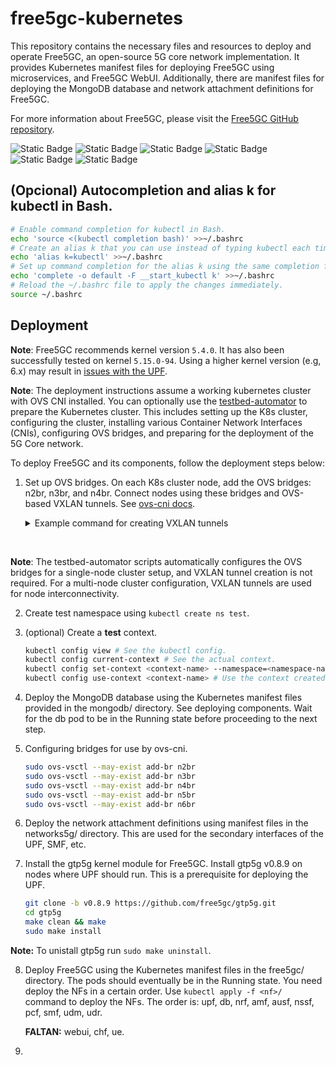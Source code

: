 # free5gc-kubernetes

This repository contains the necessary files and resources to deploy and operate Free5GC, an open-source 5G core network implementation. It provides Kubernetes manifest files for deploying Free5GC using microservices, and Free5GC WebUI. Additionally, there are manifest files for deploying the MongoDB database and network attachment definitions for Free5GC.

For more information about Free5GC, please visit the [Free5GC GitHub repository](https://github.com/free5gc/free5gc).

![Static Badge](https://img.shields.io/badge/stable-v1.0.0-green)
![Static Badge](https://img.shields.io/badge/free5gc-v3.4.1-green)
![Static Badge](https://img.shields.io/badge/ueransim-v3.4.1-green)
![Static Badge](https://img.shields.io/badge/k8s-v1.28.10-green)
![Static Badge](https://img.shields.io/badge/ubuntu-v20.04_LTS-green) 
![Static Badge](https://img.shields.io/badge/kernel-v5.4.0-green) 

## (Opcional) Autocompletion and alias k for kubectl in Bash.

```sh
# Enable command completion for kubectl in Bash.
echo 'source <(kubectl completion bash)' >>~/.bashrc
# Create an alias k that you can use instead of typing kubectl each time.
echo 'alias k=kubectl' >>~/.bashrc
# Set up command completion for the alias k using the same completion function as kubectl.
echo 'complete -o default -F __start_kubectl k' >>~/.bashrc
# Reload the ~/.bashrc file to apply the changes immediately.
source ~/.bashrc
```

## Deployment

**Note**: Free5GC recommends kernel version `5.4.0`. It has also been successfully tested on kernel `5.15.0-94`. Using a higher kernel version (e.g, 6.x) may result in [issues with the UPF](https://forum.free5gc.org/t/upf-est-createfar-error-invalid-argument/2111). 

**Note**: The deployment instructions assume a working kubernetes cluster with OVS CNI installed. You can optionally use the [testbed-automator](https://github.com/niloysh/testbed-automator) to prepare the Kubernetes cluster. This includes setting up the K8s cluster, configuring the cluster, installing various Container Network Interfaces (CNIs), configuring OVS bridges, and preparing for the deployment of the 5G Core network.

To deploy Free5GC and its components, follow the deployment steps below:

1. Set up OVS bridges. On each K8s cluster node, add the OVS bridges: n2br, n3br, and n4br. Connect nodes using these bridges and OVS-based VXLAN tunnels. See [ovs-cni docs](https://github.com/k8snetworkplumbingwg/ovs-cni/blob/main/docs/demo.md#connect-bridges-using-vxlan).

    <details>
    <summary>Example command for creating VXLAN tunnels</summary>

    ```bash
    sudo ovs-vsctl add-port n2br vxlan_nuc1_n2 -- set Interface vxlan_nuc1_n2 type=vxlan options:remote_ip=<remote_ip> options:key=1002
    ```
    </details>  

<br>

**Note**: The testbed-automator scripts automatically configures the OVS bridges for a single-node cluster setup, and VXLAN tunnel creation is not required. For a multi-node cluster configuration, VXLAN tunnels are used for node interconnectivity.

2. Create test namespace using `kubectl create ns test`.

3. (optional) Create a **test** context.

    ```sh
    kubectl config view # See the kubectl config.
    kubectl config current-context # See the actual context.
    kubectl config set-context <context-name> --namespace=<namespace-name> --cluster=<cluster-name> --user=<user-name>  # Create a new context.
    kubectl config use-context <context-name> # Use the context created.
    ```

4. Deploy the MongoDB database using the Kubernetes manifest files provided in the mongodb/ directory. See deploying components. Wait for the db pod to be in the Running state before proceeding to the next step.

5. Configuring bridges for use by ovs-cni.

    ```sh
    sudo ovs-vsctl --may-exist add-br n2br
    sudo ovs-vsctl --may-exist add-br n3br
    sudo ovs-vsctl --may-exist add-br n4br
    sudo ovs-vsctl --may-exist add-br n5br
    sudo ovs-vsctl --may-exist add-br n6br
    ```

6. Deploy the network attachment definitions using manifest files in the networks5g/ directory. This are used for the secondary interfaces of the UPF, SMF, etc.

7. Install the gtp5g kernel module for Free5GC. Install gtp5g v0.8.9 on nodes where UPF should run. This is a prerequisite for deploying the UPF.

    ```sh
    git clone -b v0.8.9 https://github.com/free5gc/gtp5g.git
    cd gtp5g
    make clean && make
    sudo make install
    ```

**Note:** To unistall gtp5g run `sudo make uninstall`.

8. Deploy Free5GC using the Kubernetes manifest files in the free5gc/ directory. The pods should eventually be in the Running state. You need deploy the NFs in a certain order. Use `kubectl apply -f <nf>/` command to deploy the NFs. The order is: upf, db, nrf, amf, ausf, nssf, pcf, smf, udm, udr. 

    **FALTAN:** webui, chf, ue.

9. 

